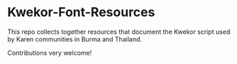 # Kwekor-Font-Resources

This repo collects together resources that document the Kwekor script used by Karen communities in Burma and Thailand.

Contributions very welcome!
